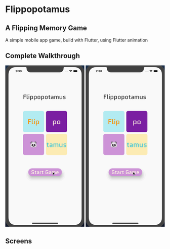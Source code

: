 # Flippopotamus
## A Flipping Memory Game

A simple mobile app game, build with Flutter, using Flutter animation

## Complete Walkthrough
<img src='walkthrough.gif' width=250></img>               <img src='walkthrough.gif' width=250></img>

## Screens
